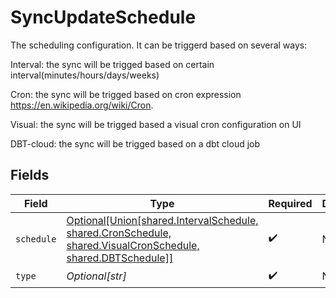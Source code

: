 # SyncUpdateSchedule

The scheduling configuration. It can be triggerd based on several ways:

Interval: the sync will be trigged based on certain interval(minutes/hours/days/weeks)

Cron: the sync will be trigged based on cron expression https://en.wikipedia.org/wiki/Cron.

Visual: the sync will be trigged based a visual cron configuration on UI

DBT-cloud: the sync will be trigged based on a dbt cloud job


## Fields

| Field                                                                                                                                                                 | Type                                                                                                                                                                  | Required                                                                                                                                                              | Description                                                                                                                                                           |
| --------------------------------------------------------------------------------------------------------------------------------------------------------------------- | --------------------------------------------------------------------------------------------------------------------------------------------------------------------- | --------------------------------------------------------------------------------------------------------------------------------------------------------------------- | --------------------------------------------------------------------------------------------------------------------------------------------------------------------- |
| `schedule`                                                                                                                                                            | [Optional[Union[shared.IntervalSchedule, shared.CronSchedule, shared.VisualCronSchedule, shared.DBTSchedule]]](undefined/models/shared/syncupdatescheduleschedule.md) | :heavy_check_mark:                                                                                                                                                    | N/A                                                                                                                                                                   |
| `type`                                                                                                                                                                | *Optional[str]*                                                                                                                                                       | :heavy_check_mark:                                                                                                                                                    | N/A                                                                                                                                                                   |